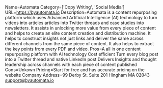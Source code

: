 Name=Automata
Category=['Copy Writing', 'Social Media']
URL=https://byautomata.io
Description=Automata is a content repurposing platform which uses Advanced Artificial Intelligence (AI) technology to turn videos into articles articles into Twitter threads and case studies into newsletters. It assists in unlocking more value from every piece of content and helps to create an elite content creation and distribution machine. It helps to construct insights not just links and deliver the same across different channels from the same piece of content. It also helps to extract the key points from every PDF and video.
Pros=A all in one content repurposing platform with AI technology Cost efficient Turn every blog post into a Twitter thread and native LinkedIn post Delivers Insights and thought leadership across channels with each piece of content published
Cons=Unkown
Pricing=Start for free and has accurate pricing on the website
Company Address=99 Derby St. Suite 201 Hingham MA 02043 support@byautomata.io
